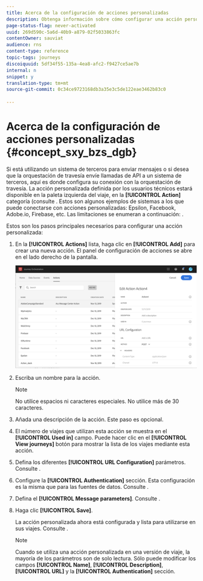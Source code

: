 ```yaml
---
title: Acerca de la configuración de acciones personalizadas
description: Obtenga información sobre cómo configurar una acción personalizada
page-status-flag: never-activated
uuid: 269d590c-5a6d-40b9-a879-02f5033863fc
contentOwner: sauviat
audience: rns
content-type: reference
topic-tags: journeys
discoiquuid: 5df34f55-135a-4ea8-afc2-f9427ce5ae7b
internal: n
snippet: y
translation-type: tm+mt
source-git-commit: 0c34ce9723168db3a35e3c5de122eae3462b83c0

---
```



# Acerca de la configuración de acciones personalizadas {#concept_sxy_bzs_dgb}

Si está utilizando un sistema de terceros para enviar mensajes o si desea que la orquestación de travesía envíe llamadas de API a un sistema de terceros, aquí es donde configura su conexión con la orquestación de travesía. La acción personalizada definida por los usuarios técnicos estará disponible en la paleta izquierda del viaje, en la **[!UICONTROL Action]** categoría (consulte [](../building-journeys/about-action-activities.md). Estos son algunos ejemplos de sistemas a los que puede conectarse con acciones personalizadas: Epsilon, Facebook, Adobe.io, Firebase, etc.
Las limitaciones se enumeran a continuación: [](../action/custom-action-limitations.md).

Estos son los pasos principales necesarios para configurar una acción personalizada:

1. En la **[!UICONTROL Actions]** lista, haga clic en **[!UICONTROL Add]** para crear una nueva acción. El panel de configuración de acciones se abre en el lado derecho de la pantalla.

   ![](../assets/custom2.png)

1. Escriba un nombre para la acción.

   >[!NOTE]
   >
   >No utilice espacios ni caracteres especiales. No utilice más de 30 caracteres.

1. Añada una descripción de la acción. Este paso es opcional.
1. El número de viajes que utilizan esta acción se muestra en el **[!UICONTROL Used in]** campo. Puede hacer clic en el **[!UICONTROL View journeys]** botón para mostrar la lista de los viajes mediante esta acción.
1. Defina los diferentes **[!UICONTROL URL Configuration]** parámetros. Consulte [](../action/url-configuration.md).
1. Configure la **[!UICONTROL Authentication]** sección. Esta configuración es la misma que para las fuentes de datos.  Consulte [](../datasource/external-data-sources.md#section_wjp_nl5_nhb).
1. Defina el **[!UICONTROL Message parameters]**. Consulte [](../action/defining-the-message-parameters.md).
1. Haga clic **[!UICONTROL Save]**.

   La acción personalizada ahora está configurada y lista para utilizarse en sus viajes. Consulte [](../building-journeys/about-action-activities.md).

   >[!NOTE]
   >
   >Cuando se utiliza una acción personalizada en una versión de viaje, la mayoría de los parámetros son de solo lectura. Sólo puede modificar los campos **[!UICONTROL Name]**, **[!UICONTROL Description]**, **[!UICONTROL URL]** y la **[!UICONTROL Authentication]** sección.
